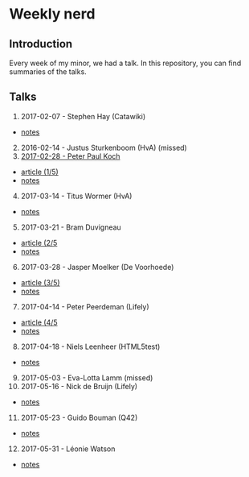 # Weekly nerd

## Introduction
Every week of my minor, we had a talk. In this repository, you can find summaries of the talks.

## Talks
1. 2017-02-07 - Stephen Hay (Catawiki)
  * [notes](https://github.com/Frankwarnaar/minor-weekly-nerd/blob/master/1.stephen_hay.md)
2. 2016-02-14 - Justus Sturkenboom (HvA) (missed)
3. [2017-02-28 - Peter Paul Koch](https://github.com/Frankwarnaar/minor-weekly-nerd/blob/master/2.ppk.md)
 * [article (1/5)](https://github.com/Frankwarnaar/minor-weekly-nerd/blob/master/2.%20Why%20tooling%20isn't%20such%20a%20bad%20thing.md)
 * [notes](https://github.com/Frankwarnaar/minor-weekly-nerd/blob/master/2.ppk.md)
4. 2017-03-14 - Titus Wormer (HvA)
 * [notes](https://github.com/Frankwarnaar/minor-weekly-nerd/blob/master/4.titus.md)
5. 2017-03-21 - Bram Duvigneau
 * [article (2/5](https://github.com/Frankwarnaar/minor-weekly-nerd/blob/master/5.%20Making%20the%20web%20accessible%20for%20everyone.md)
 * [notes](https://github.com/Frankwarnaar/minor-weekly-nerd/blob/master/5.bram.md)
6. 2017-03-28 - Jasper Moelker (De Voorhoede)
 * [article (3/5)](https://github.com/Frankwarnaar/minor-weekly-nerd/blob/master/6.%20Progressive%20enhancement.md)
 * [notes](https://github.com/Frankwarnaar/minor-weekly-nerd/blob/master/6.jasper.md)
7. 2017-04-14 - Peter Peerdeman (Lifely)
 * [article (4/5](https://github.com/Frankwarnaar/minor-weekly-nerd/blob/master/6.%20Pub%20sub%20pattern.md)
 * [notes](https://github.com/Frankwarnaar/minor-weekly-nerd/blob/master/7.peter.md)
8. 2017-04-18 - Niels Leenheer (HTML5test)
 * [notes](https://github.com/Frankwarnaar/minor-weekly-nerd/blob/master/8.niels.md)
9. 2017-05-03 - Eva-Lotta Lamm (missed)
10. 2017-05-16 - Nick de Bruijn (Lifely)
 * [notes](https://github.com/Frankwarnaar/minor-weekly-nerd/blob/master/10.nick.md)
11. 2017-05-23 - Guido Bouman (Q42)
 * [notes](https://github.com/Frankwarnaar/minor-weekly-nerd/blob/master/11.guido.md)
12. 2017-05-31 - Léonie Watson
 * [notes](https://github.com/Frankwarnaar/minor-weekly-nerd/blob/master/12.leonie.md)
